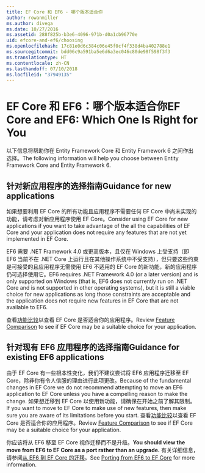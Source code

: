 ```yaml
---
title: EF Core 和 EF6 - 哪个版本适合你
author: rowanmiller
ms.author: divega
ms.date: 10/27/2016
ms.assetid: 288f825b-b3e6-4096-971b-d0a1cb96770e
uid: efcore-and-ef6/choosing
ms.openlocfilehash: 17c81e0d6c384c06e45f0cf4f338d4ba402788e1
ms.sourcegitcommit: bdd06c9a591ba5e6d6a3ec046c80de98f598f3f3
ms.translationtype: HT
ms.contentlocale: zh-CN
ms.lasthandoff: 07/10/2018
ms.locfileid: "37949135"
---
```

# <a name="ef-core-and-ef6-which-one-is-right-for-you"></a><span data-ttu-id="9e450-102">EF Core 和 EF6：哪个版本适合你</span><span class="sxs-lookup"><span data-stu-id="9e450-102">EF Core and EF6: Which One Is Right for You</span></span>

<span data-ttu-id="9e450-103">以下信息将帮助你在 Entity Framework Core 和 Entity Framework 6 之间作出选择。</span><span class="sxs-lookup"><span data-stu-id="9e450-103">The following information will help you choose between Entity Framework Core and Entity Framework 6.</span></span>

## <a name="guidance-for-new-applications"></a><span data-ttu-id="9e450-104">针对新应用程序的选择指南</span><span class="sxs-lookup"><span data-stu-id="9e450-104">Guidance for new applications</span></span>

<span data-ttu-id="9e450-105">如果想要利用 EF Core 的所有功能且应用程序不需要任何 EF Core 中尚未实现的功能，请考虑对新应用程序使用 EF Core。</span><span class="sxs-lookup"><span data-stu-id="9e450-105">Consider using EF Core for new applications if you want to take advantage of the all the capabilities of EF Core and your application does not require any features that are not yet implemented in EF Core.</span></span>

<span data-ttu-id="9e450-106">EF6 需要 .NET Framework 4.0 或更高版本，且仅在 Windows 上受支持（即 EF6 当前不在 .NET Core 上运行且在其他操作系统中不受支持），但只要这些约束是可接受的且应用程序无需使用 EF6 不适用的 EF Core 的新功能，新的应用程序仍可选择使用它。</span><span class="sxs-lookup"><span data-stu-id="9e450-106">EF6 requires .NET Framework 4.0 (or a later version) and is only supported on Windows (that is, EF6 does not currently run on .NET Core and is not supported in other operating systems), but it is still a viable choice for new applications as long those constraints are acceptable and the application does not require new features in EF Core that are not available to EF6.</span></span>

<span data-ttu-id="9e450-107">查看[功能比较](features.md)以查看 EF Core 是否适合你的应用程序。</span><span class="sxs-lookup"><span data-stu-id="9e450-107">Review [Feature Comparison](features.md) to see if EF Core may be a suitable choice for your application.</span></span>

## <a name="guidance-for-existing-ef6-applications"></a><span data-ttu-id="9e450-108">针对现有 EF6 应用程序的选择指南</span><span class="sxs-lookup"><span data-stu-id="9e450-108">Guidance for existing EF6 applications</span></span>

<span data-ttu-id="9e450-109">由于 EF Core 有一些根本性变化，我们不建议尝试将 EF6 应用程序迁移至 EF Core，除非你有令人信服的理由进行此项更改。</span><span class="sxs-lookup"><span data-stu-id="9e450-109">Because of the fundamental changes in EF Core we do not recommend attempting to move an EF6 application to EF Core unless you have a compelling reason to make the change.</span></span> <span data-ttu-id="9e450-110">如果想迁移到 EF Core 以使用新功能，请确保在开始之前了解其限制。</span><span class="sxs-lookup"><span data-stu-id="9e450-110">If you want to move to EF Core to make use of new features, then make sure you are aware of its limitations before you start.</span></span> <span data-ttu-id="9e450-111">查看[功能比较](features.md)以查看 EF Core 是否适合你的应用程序。</span><span class="sxs-lookup"><span data-stu-id="9e450-111">Review [Feature Comparison](features.md) to see if EF Core may be a suitable choice for your application.</span></span>

<span data-ttu-id="9e450-112">你应该将从 EF6 移至 EF Core 视作迁移而不是升级。</span><span class="sxs-lookup"><span data-stu-id="9e450-112">**You should view the move from EF6 to EF Core as a port rather than an upgrade.**</span></span> <span data-ttu-id="9e450-113">有关详细信息，请参阅[从 EF6 到 EF Core 的迁移](porting/index.md)。</span><span class="sxs-lookup"><span data-stu-id="9e450-113">See [Porting from EF6 to EF Core](porting/index.md) for more information.</span></span>
